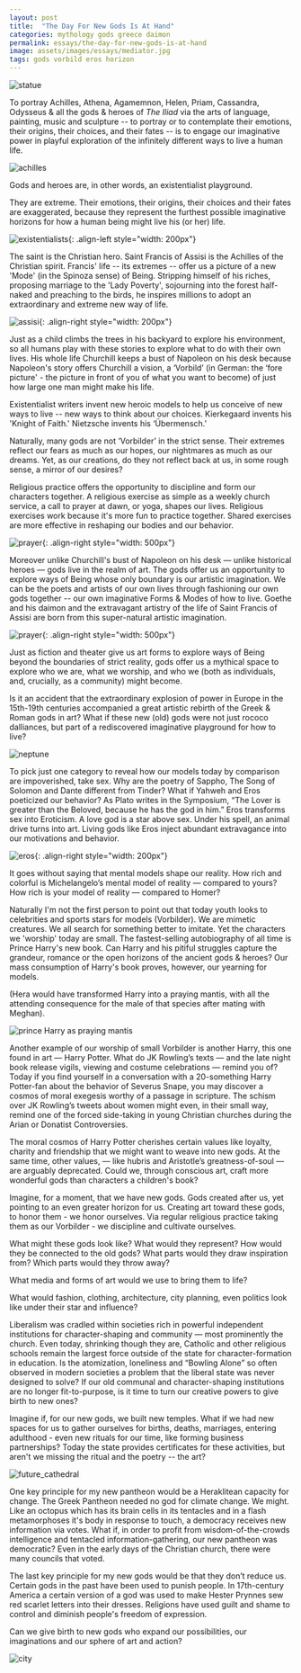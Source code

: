 ```yaml
---
layout: post
title:  "The Day For New Gods Is At Hand"
categories: mythology gods greece daimon
permalink: essays/the-day-for-new-gods-is-at-hand
image: assets/images/essays/mediator.jpg
tags: gods vorbild eros horizon 
---
```


![statue](/assets/images/essays/mediator.jpg)

To portray Achilles, Athena, Agamemnon, Helen, Priam, Cassandra, Odysseus & all the gods & heroes of _The Iliad_ via the arts of language, painting, music and sculpture -- to portray or to contemplate their emotions, their origins, their choices, and their fates -- is to engage our imaginative power in playful exploration of the infinitely different ways to live a human life. 

![achilles](/assets/images/essays/achilles.jpg)

Gods and heroes are, in other words, an existentialist playground. 

They are extreme. Their emotions, their origins, their choices and their fates are exaggerated, because they represent the furthest possible imaginative horizons for how a human being might live his (or her) life. 

![existentialists](/assets/images/essays/exisentialist.jpg){: .align-left style="width: 200px"}

The saint is the Christian hero. Saint Francis of Assisi is the Achilles of the Christian spirit. Francis' life -- its extremes -- offer us a picture of a new 'Mode' (in the Spinoza sense) of Being. Stripping himself of his riches, proposing marriage to the 'Lady Poverty', sojourning into the forest half-naked and preaching to the birds, he inspires millions to adopt an extraordinary and extreme new way of life.

![assisi](/assets/images/essays/assisi.jpg){: .align-right style="width: 200px"}

Just as a child climbs the trees in his backyard to explore his environment, so all humans play with these stories to explore what to do with their own lives. His whole life Churchill keeps a bust of Napoleon on his desk because Napoleon's story offers Churchill a vision, a ‘Vorbild’ (in German: the ‘fore picture' - the picture in front of you of what you want to become) of just how large one man might make his life.

Existentialist writers invent new heroic models to help us conceive of new ways to live -- new ways to think about our choices. Kierkegaard invents his 'Knight of Faith.' Nietzsche invents his ‘Übermensch.'

Naturally, many gods are not ‘Vorbilder’ in the strict sense. Their extremes reflect our fears as much as our hopes, our nightmares as much as our dreams. Yet, as our creations, do they not reflect back at us, in some rough sense, a mirror of our desires? 

Religious practice offers the opportunity to discipline and form our characters together. A religious exercise as simple as a weekly church service, a call to prayer at dawn, or yoga, shapes our lives. Religious exercises work because it's more fun to practice together. Shared exercises are more effective in reshaping our bodies and our behavior.

![prayer](/assets/images/essays/prayer.jpg){: .align-right style="width: 500px"}

Moreover unlike Churchill's bust of Napoleon on his desk — unlike historical heroes — gods live in the realm of art. The gods offer us an opportunity to explore ways of Being whose only boundary is our artistic imagination. We can be the poets and artists of our own lives through fashioning our own gods together -- our own imaginative Forms & Modes of how to live. Goethe and his daimon and the extravagant artistry of the life of Saint Francis of Assisi are born from this super-natural artistic imagination. 

![prayer](/assets/images/essays/exercise.jpg){: .align-right style="width: 500px"}

Just as fiction and theater give us art forms to explore ways of Being beyond the boundaries of strict reality, gods offer us a mythical space to explore who we are, what we worship, and who we (both as individuals, and, crucially, as a community) might become.

Is it an accident that the extraordinary explosion of power in Europe in the 15th-19th centuries accompanied a great artistic rebirth of the Greek & Roman gods in art? What if these new (old) gods were not just rococo dalliances, but part of a rediscovered imaginative playground for how to live?

![neptune](/assets/images/essays/neptune.jpg)

To pick just one category to reveal how our models today by comparison are impoverished, take sex. Why are the poetry of Sappho, The Song of Solomon and Dante different from Tinder? What if Yahweh and Eros poeticized our behavior? As Plato writes in the Symposium, “The Lover is greater than the Beloved, because he has the god in him.” Eros transforms sex into Eroticism. A love god is a star above sex. Under his spell, an animal drive turns into art. Living gods like Eros inject abundant extravagance into our motivations and behavior.

![eros](/assets/images/essays/eros.jpg){: .align-right style="width: 200px"}

It goes without saying that mental models shape our reality. How rich and colorful is Michelangelo’s mental model of reality — compared to yours? How rich is your model of reality — compared to Homer?

Naturally I'm not the first person to point out that today youth looks to celebrities and sports stars for models (Vorbilder). We are mimetic creatures. We all search for something better to imitate. Yet the characters we 'worship' today are small. The fastest-selling autobiography of all time is Prince Harry's new book. Can Harry and his pitiful struggles capture the grandeur, romance or the open horizons of the ancient gods & heroes? Our mass consumption of Harry's book proves, however, our yearning for models. 

(Hera would have transformed Harry into a praying mantis, with all the attending consequence for the male of that species after mating with Meghan).

![prince Harry as praying mantis](/assets/images/essays/mantis.png)

Another example of our worship of small Vorbilder is another Harry, this one found in art — Harry Potter. What do JK Rowling’s texts — and the late night book release vigils, viewing and costume celebrations — remind you of? Today if you find yourself in a conversation with a 20-something Harry Potter-fan about the behavior of Severus Snape, you may discover a cosmos of moral exegesis worthy of a passage in scripture. The schism over JK Rowling’s tweets about women might even, in their small way, remind one of the forced side-taking in young Christian churches during the Arian or Donatist Controversies.

The moral cosmos of Harry Potter cherishes certain values like loyalty, charity and friendship that we might want to weave into new gods. At the same time, other values, — like hubris and Aristotle’s greatness-of-soul — are arguably deprecated. Could we, through conscious art, craft more wonderful gods than characters a children's book? 

Imagine, for a moment, that we have new gods. Gods created after us, yet pointing to an even greater horizon for us. Creating art toward these gods, to honor them - we honor ourselves. Via regular religious practice taking them as our Vorbilder - we discipline and cultivate ourselves. 

What might these gods look like? What would they represent? How would they be connected to the old gods? What parts would they draw inspiration from? Which parts would they throw away? 

What media and forms of art would we use to bring them to life?

What would fashion, clothing, architecture, city planning, even politics look like under their star and influence?

Liberalism was cradled within societies rich in powerful independent institutions for character-shaping and community — most prominently the church. Even today, shrinking though they are, Catholic and other religious schools remain the largest force outside of the state for character-formation in education. Is the atomization, loneliness and “Bowling Alone” so often observed in modern societies a problem that the liberal state was never designed to solve? If our old communal and character-shaping institutions are no longer fit-to-purpose, is it time to turn our creative powers to give birth to new ones?

Imagine if, for our new gods, we built new temples. What if we had new spaces for us to gather ourselves for births, deaths, marriages, entering adulthood - even new rituals for our time, like forming business partnerships? Today the state provides certificates for these activities, but aren't we missing the ritual and the poetry -- the art?

![future_cathedral](/assets/images/essays/cathedral.png)

One key principle for my new pantheon would be a Heraklitean capacity for change. The Greek Pantheon needed no god for climate change. We might. Like an octopus which has its brain cells in its tentacles and in a flash metamorphoses it's body in response to touch, a democracy receives new information via votes. What if, in order to profit from wisdom-of-the-crowds intelligence and tentacled information-gathering, our new pantheon was democratic? Even in the early days of the Christian church, there were many councils that voted. 

The last key principle for my new gods would be that they don’t reduce us. Certain gods in the past have been used to punish people. In 17th-century America a certain version of a god was used to make Hester Prynnes sew red scarlet letters into their dresses. Religions have used guilt and shame to control and diminish people's freedom of expression.

Can we give birth to new gods who expand our possibilities, our imaginations and our sphere of art and action?

![city](/assets/images/essays/city.png)

